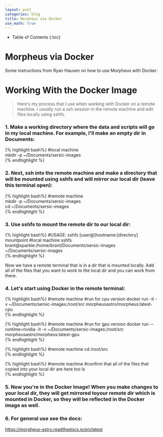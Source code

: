 ```yaml
---
layout: post
categories: blog
title: Morpheus via Docker
use_math: true
---
```


* Table of Contents
{:toc}


# Morpheus via Docker

Some instructions from Ryan Hausen on how to use Morpheus with Docker:


# Working With the Docker Image

>Here's my process that I use when working with Docker on a remote machine. I usually run a ssh session in the remote machine and edit files locally using sshfs.

### 1. Make a working directory where the data and scripts will go in my local machine. For example, I'll make an empty dir in Documents:
{% highlight bash%}
#local machine  
mkdir -p ~/Documents/sersic-images  
{% endhighlight %}

### 2. Next, ssh into the remote machine and make a directory that will be mounted using sshfs and will mirror our local dir (leave this terminal open):
{% highlight bash%}
#remote machine  
mkdir -p ~/Documents/sersic-images  
cd ~/Documents/sersic-images  
{% endhighlight %}

### 3. Use sshfs to mount the remote dir to our local dir:
{% highlight bash%}
#USAGE: sshfs [user@]hostname:[directory] mountpoint
#local machine
sshfs brant@sparkle:/home/brant/Documents/sersic-images ~/Documents/sersic-images  
{% endhighlight %}

Now we have a remote terminal that is in a dir that is mounted locally. Add all of the files that you want to work to the local dir and you can work from there.

### 4. Let's start using Docker in the remote terminal:
{% highlight bash%}
#remote machine
#run for cpu version
docker run -it -v ~/Documents/sersic-images:/root/src morpheusastro/morpheus:latest-cpu  
{% endhighlight %}

{% highlight bash%}
#remote machine
#run for gpu version
docker run --runtime=nvidia -it -v ~/Documents/sersic-images:/root/src morpheusastro/morpheus:latest-gpu   
{% endhighlight %}

{% highlight bash%}
#remote machine
cd  /root/src   
{% endhighlight %}

{% highlight bash%}
#remote machine
#confirm that all of the files that copied into your local dir are here too
ls  
{% endhighlight %}

### 5. Now you're in the Docker Image! When you make changes to your local dir, they will get mirrored toyour remote dir which is mounted in Docker, so they will be reflected in the Docker image as well.  

### 6. For general use see the docs: 
<a href="https://morpheus-astro.readthedocs.io/en/latest" class="uri">https://morpheus-astro.readthedocs.io/en/latest</a>

